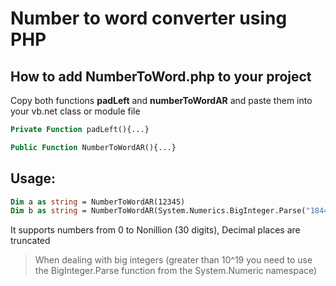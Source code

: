 # Number to word converter using PHP

## How to add NumberToWord.php to your project

Copy both functions **padLeft** and **numberToWordAR** and paste them into your vb.net class or module file
```vb
Private Function padLeft(){...}

Public Function NumberToWordAR(){...}
```

## Usage:

```vb
Dim a as string = NumberToWordAR(12345)
Dim b as string = NumberToWordAR(System.Numerics.BigInteger.Parse("1844674407370777955161777776665777")) ' Big integer
```

It supports numbers from 0 to Nonillion (30 digits), Decimal places are truncated

> When dealing with big integers (greater than 10^19 you need to use the BigInteger.Parse function from the System.Numeric namespace)